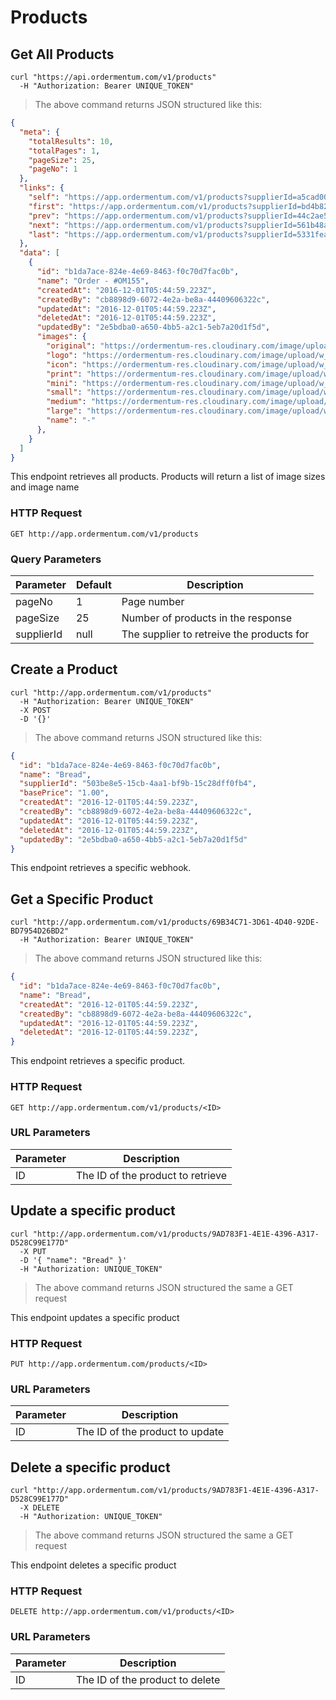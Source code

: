 
# Products

## Get All Products

```shell
curl "https://api.ordermentum.com/v1/products"
  -H "Authorization: Bearer UNIQUE_TOKEN"
```
> The above command returns JSON structured like this:

```json
{
  "meta": {
    "totalResults": 10,
    "totalPages": 1,
    "pageSize": 25,
    "pageNo": 1
  },
  "links": {
    "self": "https://app.ordermentum.com/v1/products?supplierId=a5cad00b-0c85-4d95-ab3f-9fb1933dbeed&pageNo=3",
    "first": "https://app.ordermentum.com/v1/products?supplierId=bd4b8236-1649-49a5-aa6e-2d0f0e9407ea&pageNo=1",
    "prev": "https://app.ordermentum.com/v1/products?supplierId=44c2ae51-b2eb-4f86-b021-fc7d181f5b65&pageNo=2",
    "next": "https://app.ordermentum.com/v1/products?supplierId=561b48a5-f292-4f5c-abfe-3d7ff70ee91b&pageNo=4",
    "last": "https://app.ordermentum.com/v1/products?supplierId=5331fea9-52e3-427d-bae8-57f1b7c7edd8&pageNo=9"
  },
  "data": [
    {
      "id": "b1da7ace-824e-4e69-8463-f0c70d7fac0b",
      "name": "Order - #OM155",
      "createdAt": "2016-12-01T05:44:59.223Z",
      "createdBy": "cb8898d9-6072-4e2a-be8a-44409606322c",
      "updatedAt": "2016-12-01T05:44:59.223Z",
      "deletedAt": "2016-12-01T05:44:59.223Z",
      "updatedBy": "2e5bdba0-a650-4bb5-a2c1-5eb7a20d1f5d",
      "images": {
        "original": "https://ordermentum-res.cloudinary.com/image/upload/v1547682813/tcsklsh6yuevsnjzf9rf.png",
        "logo": "https://ordermentum-res.cloudinary.com/image/upload/w_40,h_40,c_pad/v1547682813/tcsklsh6yuevsnjzf9rf.png",
        "icon": "https://ordermentum-res.cloudinary.com/image/upload/w_60,h_60,c_pad/v1547682813/tcsklsh6yuevsnjzf9rf.png",
        "print": "https://ordermentum-res.cloudinary.com/image/upload/w_650,h_80,c_pad/v1547682813/tcsklsh6yuevsnjzf9rf.png",
        "mini": "https://ordermentum-res.cloudinary.com/image/upload/w_150,h_150,c_pad/v1547682813/tcsklsh6yuevsnjzf9rf.png",
        "small": "https://ordermentum-res.cloudinary.com/image/upload/w_200,h_200,c_pad/v1547682813/tcsklsh6yuevsnjzf9rf.png",
        "medium": "https://ordermentum-res.cloudinary.com/image/upload/w_400,h_400,c_pad/v1547682813/tcsklsh6yuevsnjzf9rf.png",
        "large": "https://ordermentum-res.cloudinary.com/image/upload/w_600,h_600,c_pad/v1547682813/tcsklsh6yuevsnjzf9rf.png",
        "name": "-"
      },
    }
  ]
}
```


This endpoint retrieves all products.
Products will return a list of image sizes and image name

### HTTP Request

`GET http://app.ordermentum.com/v1/products`

### Query Parameters

| Parameter  | Default | Description                               |
| ---------- | ------- | ----------------------------------------- |
| pageNo     | 1       | Page number                               |
| pageSize   | 25      | Number of products in the response        |
| supplierId | null    | The supplier to retreive the products for |


## Create a Product

```shell
curl "http://app.ordermentum.com/v1/products"
  -H "Authorization: Bearer UNIQUE_TOKEN"
  -X POST
  -D '{}'
```

> The above command returns JSON structured like this:

```json
{
  "id": "b1da7ace-824e-4e69-8463-f0c70d7fac0b",
  "name": "Bread",
  "supplierId": "503be8e5-15cb-4aa1-bf9b-15c28dff0fb4",
  "basePrice": "1.00",
  "createdAt": "2016-12-01T05:44:59.223Z",
  "createdBy": "cb8898d9-6072-4e2a-be8a-44409606322c",
  "updatedAt": "2016-12-01T05:44:59.223Z",
  "deletedAt": "2016-12-01T05:44:59.223Z",
  "updatedBy": "2e5bdba0-a650-4bb5-a2c1-5eb7a20d1f5d"
}
```

This endpoint retrieves a specific webhook.
## Get a Specific Product

```shell
curl "http://app.ordermentum.com/v1/products/69B34C71-3D61-4D40-92DE-BD7954D26BD2"
  -H "Authorization: Bearer UNIQUE_TOKEN"
```

> The above command returns JSON structured like this:

```json
{
  "id": "b1da7ace-824e-4e69-8463-f0c70d7fac0b",
  "name": "Bread",
  "createdAt": "2016-12-01T05:44:59.223Z",
  "createdBy": "cb8898d9-6072-4e2a-be8a-44409606322c",
  "updatedAt": "2016-12-01T05:44:59.223Z",
  "deletedAt": "2016-12-01T05:44:59.223Z",
}
```

This endpoint retrieves a specific product.

### HTTP Request

`GET http://app.ordermentum.com/v1/products/<ID>`

### URL Parameters

| Parameter | Description                       |
| --------- | --------------------------------- |
| ID        | The ID of the product to retrieve |

## Update a specific product

```shell
curl "http://app.ordermentum.com/v1/products/9AD783F1-4E1E-4396-A317-D528C99E177D"
  -X PUT
  -D '{ "name": "Bread" }'
  -H "Authorization: UNIQUE_TOKEN"
```

> The above command returns JSON structured the same a GET request

This endpoint updates a specific product

### HTTP Request

`PUT http://app.ordermentum.com/products/<ID>`

### URL Parameters

| Parameter | Description                     |
| --------- | ------------------------------- |
| ID        | The ID of the product to update |


## Delete a specific product

```shell
curl "http://app.ordermentum.com/v1/products/9AD783F1-4E1E-4396-A317-D528C99E177D"
  -X DELETE
  -H "Authorization: UNIQUE_TOKEN"
```

> The above command returns JSON structured the same a GET request

This endpoint deletes a specific product

### HTTP Request

`DELETE http://app.ordermentum.com/v1/products/<ID>`

### URL Parameters

| Parameter | Description                     |
| --------- | ------------------------------- |
| ID        | The ID of the product to delete |
